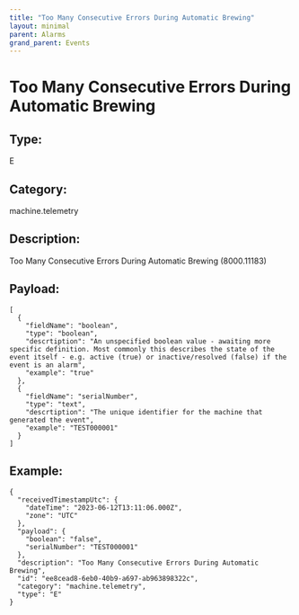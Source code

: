 ```yaml
---
title: "Too Many Consecutive Errors During Automatic Brewing"
layout: minimal
parent: Alarms
grand_parent: Events
---
```


# Too Many Consecutive Errors During Automatic Brewing

## Type:

E

## Category:

machine.telemetry

## Description: 

Too Many Consecutive Errors During Automatic Brewing (8000.11183)

## Payload:

```
[
  {
    "fieldName": "boolean",
    "type": "boolean",
    "descrtiption": "An unspecified boolean value - awaiting more specific definition. Most commonly this describes the state of the event itself - e.g. active (true) or inactive/resolved (false) if the event is an alarm",
    "example": "true"
  },
  {
    "fieldName": "serialNumber",
    "type": "text",
    "descrtiption": "The unique identifier for the machine that generated the event",
    "example": "TEST000001"
  }
]
```

## Example:

```
{
  "receivedTimestampUtc": {
    "dateTime": "2023-06-12T13:11:06.000Z",
    "zone": "UTC"
  },
  "payload": {
    "boolean": "false",
    "serialNumber": "TEST000001"
  },
  "description": "Too Many Consecutive Errors During Automatic Brewing",
  "id": "ee8cead8-6eb0-40b9-a697-ab963898322c",
  "category": "machine.telemetry",
  "type": "E"
}
```
